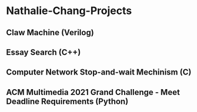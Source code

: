 # Nathalie-Chang-Projects
## Claw Machine (Verilog)
## Essay Search (C++)
## Computer Network Stop-and-wait Mechinism (C)
## ACM Multimedia 2021 Grand Challenge - Meet Deadline Requirements (Python)
